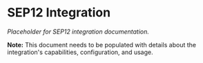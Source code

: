 # SEP12 Integration

*Placeholder for SEP12 integration documentation.*

**Note:** This document needs to be populated with details about the integration's capabilities, configuration, and usage.

